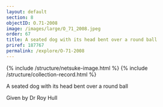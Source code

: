 ```yaml
---
layout: default
section: 8
objectID: O.71-2008
image: /images/large/O_71_2008.jpeg
order: 67
title: A seated dog with its head bent over a round ball
priref: 187767
permalink: /explore/O-71-2008
---
```

{% include /structure/netsuke-image.html %}
{% include /structure/collection-record.html %}

A seated dog with its head bent over a round ball

Given by Dr Roy Hull
